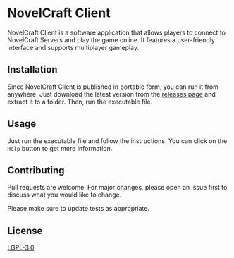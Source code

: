 # NovelCraft Client

NovelCraft Client is a software application that allows players to connect to NovelCraft Servers and play the game online. It features a user-friendly interface and supports multiplayer gameplay.

## Installation

Since NovelCraft Client is published in portable form, you can run it from anywhere. Just download the latest version from the [releases page](https://github.com/NovelCraft/Client/releases) and extract it to a folder. Then, run the executable file.

## Usage

Just run the executable file and follow the instructions. You can click on the `Help` button to get more information.

## Contributing

Pull requests are welcome. For major changes, please open an issue first
to discuss what you would like to change.

Please make sure to update tests as appropriate.

## License

[LGPL-3.0](https://choosealicense.com/licenses/lgpl-3.0/)
